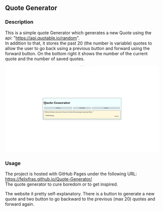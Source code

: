 ## Quote Generator

### Description

This is a simple quote Generator which generates a new Quote using the api: "https://api.quotable.io/random".  
In addition to that, it stores the past 20 (the number is variable) quotes to allow the user to go back using a previous button and forward using the forward button. 
On the bottom right it shows the number of the current quote and the number of saved quotes.

![alt text](/assets/image.png)

### Usage

The project is hosted with GitHub Pages under the following URL: https://felixfras.github.io/Quote-Generator/  
The quote generator to cure boredom or to get inspired.

The website it pretty self-explanatory. There is a button to generate a new quote and two button to go backward to the previous (max 20) quotes and forward again.
